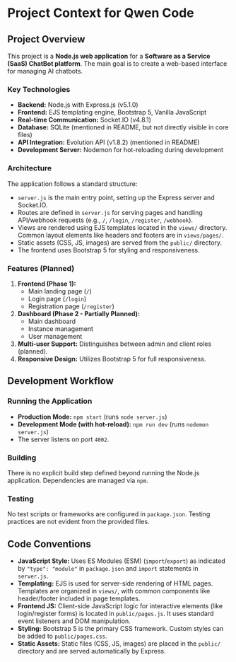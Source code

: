 # Project Context for Qwen Code

## Project Overview

This project is a **Node.js web application** for a **Software as a Service (SaaS) ChatBot platform**. The main goal is to create a web-based interface for managing AI chatbots.

### Key Technologies

- **Backend:** Node.js with Express.js (v5.1.0)
- **Frontend:** EJS templating engine, Bootstrap 5, Vanilla JavaScript
- **Real-time Communication:** Socket.IO (v4.8.1)
- **Database:** SQLite (mentioned in README, but not directly visible in core files)
- **API Integration:** Evolution API (v1.8.2) (mentioned in README)
- **Development Server:** Nodemon for hot-reloading during development

### Architecture

The application follows a standard structure:
- `server.js` is the main entry point, setting up the Express server and Socket.IO.
- Routes are defined in `server.js` for serving pages and handling API/webhook requests (e.g., `/`, `/login`, `/register`, `/webhook`).
- Views are rendered using EJS templates located in the `views/` directory. Common layout elements like headers and footers are in `views/pages/`.
- Static assets (CSS, JS, images) are served from the `public/` directory.
- The frontend uses Bootstrap 5 for styling and responsiveness.

### Features (Planned)

1.  **Frontend (Phase 1):**
    - Main landing page (`/`)
    - Login page (`/login`)
    - Registration page (`/register`)
2.  **Dashboard (Phase 2 - Partially Planned):**
    - Main dashboard
    - Instance management
    - User management
3.  **Multi-user Support:** Distinguishes between admin and client roles (planned).
4.  **Responsive Design:** Utilizes Bootstrap 5 for full responsiveness.

## Development Workflow

### Running the Application

- **Production Mode:** `npm start` (runs `node server.js`)
- **Development Mode (with hot-reload):** `npm run dev` (runs `nodemon server.js`)
- The server listens on port `4002`.

### Building

There is no explicit build step defined beyond running the Node.js application. Dependencies are managed via `npm`.

### Testing

No test scripts or frameworks are configured in `package.json`. Testing practices are not evident from the provided files.

## Code Conventions

- **JavaScript Style:** Uses ES Modules (ESM) (`import`/`export`) as indicated by `"type": "module"` in `package.json` and `import` statements in `server.js`.
- **Templating:** EJS is used for server-side rendering of HTML pages. Templates are organized in `views/`, with common components like header/footer included in page templates.
- **Frontend JS:** Client-side JavaScript logic for interactive elements (like login/register forms) is located in `public/pages.js`. It uses standard event listeners and DOM manipulation.
- **Styling:** Bootstrap 5 is the primary CSS framework. Custom styles can be added to `public/pages.css`.
- **Static Assets:** Static files (CSS, JS, images) are placed in the `public/` directory and are served automatically by Express.
